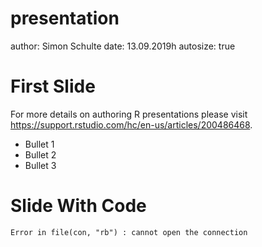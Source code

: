 presentation
========================================================
author: Simon Schulte
date: 13.09.2019h
autosize: true

First Slide
========================================================

For more details on authoring R presentations please visit <https://support.rstudio.com/hc/en-us/articles/200486468>.

- Bullet 1
- Bullet 2
- Bullet 3

Slide With Code
========================================================





```
Error in file(con, "rb") : cannot open the connection
```
